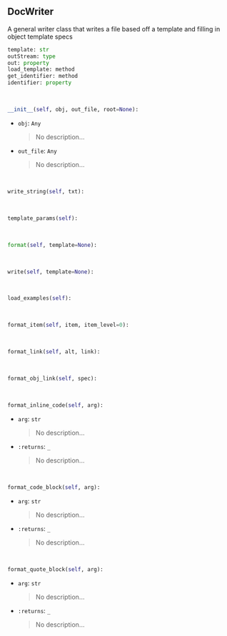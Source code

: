 ## <a id="Peeves.Doc.Writers.DocWriter">DocWriter</a>
A general writer class that writes a file based off a template and filling in object template specs

```python
template: str
outStream: type
out: property
load_template: method
get_identifier: method
identifier: property
```
<a id="Peeves.Doc.Writers.DocWriter.__init__">&nbsp;</a>
```python
__init__(self, obj, out_file, root=None): 
```

- `obj`: `Any`
    >No description...
- `out_file`: `Any`
    >No description...

<a id="Peeves.Doc.Writers.DocWriter.write_string">&nbsp;</a>
```python
write_string(self, txt): 
```

<a id="Peeves.Doc.Writers.DocWriter.template_params">&nbsp;</a>
```python
template_params(self): 
```

<a id="Peeves.Doc.Writers.DocWriter.format">&nbsp;</a>
```python
format(self, template=None): 
```

<a id="Peeves.Doc.Writers.DocWriter.write">&nbsp;</a>
```python
write(self, template=None): 
```

<a id="Peeves.Doc.Writers.DocWriter.load_examples">&nbsp;</a>
```python
load_examples(self): 
```

<a id="Peeves.Doc.Writers.DocWriter.format_item">&nbsp;</a>
```python
format_item(self, item, item_level=0): 
```

<a id="Peeves.Doc.Writers.DocWriter.format_link">&nbsp;</a>
```python
format_link(self, alt, link): 
```

<a id="Peeves.Doc.Writers.DocWriter.format_obj_link">&nbsp;</a>
```python
format_obj_link(self, spec): 
```

<a id="Peeves.Doc.Writers.DocWriter.format_inline_code">&nbsp;</a>
```python
format_inline_code(self, arg): 
```

- `arg`: `str`
    >No description...
- `:returns`: `_`
    >No description...

<a id="Peeves.Doc.Writers.DocWriter.format_code_block">&nbsp;</a>
```python
format_code_block(self, arg): 
```

- `arg`: `str`
    >No description...
- `:returns`: `_`
    >No description...

<a id="Peeves.Doc.Writers.DocWriter.format_quote_block">&nbsp;</a>
```python
format_quote_block(self, arg): 
```

- `arg`: `str`
    >No description...
- `:returns`: `_`
    >No description...

